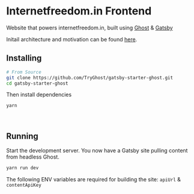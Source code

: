 # Internetfreedom.in Frontend

Website that powers internetfreedom.in, built using [Ghost](https://ghost.org/) & [Gatsby](https://gatsbyjs.org)

Initail architecture and motivation can be found [here](./proposal.md).

## Installing

```bash
# From Source
git clone https://github.com/TryGhost/gatsby-starter-ghost.git
cd gatsby-starter-ghost
```

Then install dependencies

```bash
yarn
```

&nbsp;

## Running

Start the development server. You now have a Gatsby site pulling content from headless Ghost.

```bash
yarn run dev
```

The following ENV variables are required for building the site: `apiUrl` & `contentApiKey`
